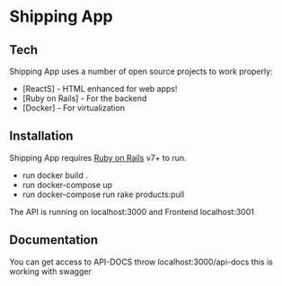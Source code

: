 # Shipping App
## Tech

Shipping App uses a number of open source projects to work properly:

- [ReactS] - HTML enhanced for web apps!
- [Ruby on Rails] - For the backend
- [Docker] - For virtualization

## Installation

Shipping App requires [Ruby on Rails](https://rubyonrails.org) v7+ to run.

- run docker build .
- run docker-compose up
- run docker-compose run rake products:pull

The API is running on localhost:3000 and Frontend localhost:3001

## Documentation

You can get access to API-DOCS throw localhost:3000/api-docs this is working with swagger
